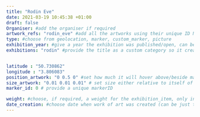 ```yaml
---
title: "Rodin Eve"
date: 2021-03-19 10:45:38 +01:00
draft: false
Organiser: #add the organiser if required
artwork_refs: "rodin_eve" #add all the artworks using their unique ID Name
type: #choose from geolocation, marker, custom_marker, picture
exhibition_year: #give a year the exhibition was published/open, can be different of creation date of this item
exhibitions: "rodin" #provide the title as a custom category so it creates a page for the exhibition


latitude : "50.730862"
longitude : "3.806083"
position_artwork: "0 0.5 0" #set how much it will hover above/beside marker/geolocation. Use "0 0 0" for 3 axes
size_artwork: "0.01 0.01 0.01" # set size either relative to itself of to markers
marker_id: 0 # provide a unique markerID

weight: #choose, if required, a weight for the exhibition_item, only integers
date_creation: #choose date when work of art was created (can be just the year if needed)
---
```

